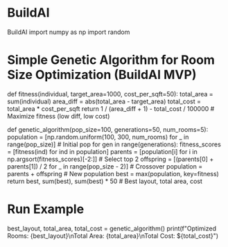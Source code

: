 # BuildAI
BuildAI
import numpy as np
import random

# Simple Genetic Algorithm for Room Size Optimization (BuildAI MVP)
def fitness(individual, target_area=1000, cost_per_sqft=50):
    total_area = sum(individual)
    area_diff = abs(total_area - target_area)
    total_cost = total_area * cost_per_sqft
    return 1 / (area_diff + 1) - total_cost / 100000  # Maximize fitness (low diff, low cost)

def genetic_algorithm(pop_size=100, generations=50, num_rooms=5):
    population = [np.random.uniform(100, 300, num_rooms) for _ in range(pop_size)]  # Initial pop
    for gen in range(generations):
        fitness_scores = [fitness(ind) for ind in population]
        parents = [population[i] for i in np.argsort(fitness_scores)[-2:]]  # Select top 2
        offspring = [(parents[0] + parents[1]) / 2 for _ in range(pop_size - 2)]  # Crossover
        population = parents + offspring  # New population
    best = max(population, key=fitness)
    return best, sum(best), sum(best) * 50  # Best layout, total area, cost

# Run Example
best_layout, total_area, total_cost = genetic_algorithm()
print(f"Optimized Rooms: {best_layout}\nTotal Area: {total_area}\nTotal Cost: ${total_cost}")
